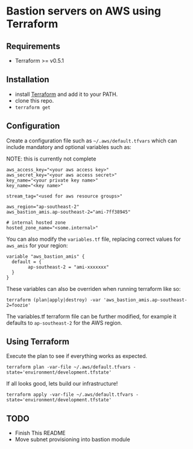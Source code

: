 Bastion servers on AWS using Terraform
=============

## Requirements

* Terraform >= v0.5.1

## Installation

* install [Terraform](https://www.terraform.io/) and add it to your PATH.
* clone this repo.
* `terraform get`

## Configuration

Create a configuration file such as `~/.aws/default.tfvars` which can include mandatory and optional variables such as:

NOTE: this is currently not complete
```
aws_access_key="<your aws access key>"
aws_secret_key="<your aws access secret>"
key_name="<your private key name>"
key_name="<key name>"

stream_tag="<used for aws resource groups>"

aws_region="ap-southeast-2"
aws_bastion_amis.ap-southeast-2="ami-7ff38945"

# internal hosted zone
hosted_zone_name="<some.internal>"
```

You can also modify the `variables.tf` file, replacing correct values for `aws_amis` for your region:

```
variable "aws_bastion_amis" {
  default = {
		ap-southeast-2 = "ami-xxxxxxx"
  }
}
```

These variables can also be overriden when running terraform like so:

```
terraform (plan|apply|destroy) -var 'aws_bastion_amis.ap-southeast-2=foozie'
```

The variables.tf terraform file can be further modified, for example it defaults to `ap-southeast-2` for the AWS region.

## Using Terraform

Execute the plan to see if everything works as expected.

```
terraform plan -var-file ~/.aws/default.tfvars -state='environment/development.tfstate'
```

If all looks good, lets build our infrastructure!

```
terraform apply -var-file ~/.aws/default.tfvars -state='environment/development.tfstate'
```

## TODO

* Finish This README
* Move subnet provisioning into bastion module
